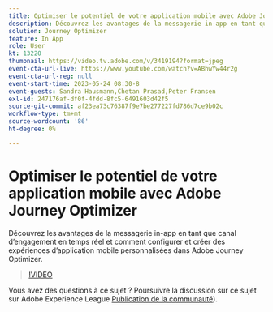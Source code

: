 ```yaml
---
title: Optimiser le potentiel de votre application mobile avec Adobe Journey Optimizer
description: Découvrez les avantages de la messagerie in-app en tant que canal d’engagement en temps réel et comment configurer et créer des expériences d’application mobile personnalisées dans Adobe Journey Optimizer.
solution: Journey Optimizer
feature: In App
role: User
kt: 13220
thumbnail: https://video.tv.adobe.com/v/3419194?format=jpeg
event-cta-url-live: https://www.youtube.com/watch?v=ABhwYw44r2g
event-cta-url-reg: null
event-start-time: 2023-05-24 08:30-8
event-guests: Sandra Hausmann,Chetan Prasad,Peter Fransen
exl-id: 247176af-df0f-4fdd-8fc5-6491603d42f5
source-git-commit: af23ea73c76387f9e7be277227fd786d7ce9b02c
workflow-type: tm+mt
source-wordcount: '86'
ht-degree: 0%

---
```


# Optimiser le potentiel de votre application mobile avec Adobe Journey Optimizer

Découvrez les avantages de la messagerie in-app en tant que canal d’engagement en temps réel et comment configurer et créer des expériences d’application mobile personnalisées dans Adobe Journey Optimizer.

>[!VIDEO](https://video.tv.adobe.com/v/3419194/?quality=12&learn=on)

Vous avez des questions à ce sujet ? Poursuivre la discussion sur ce sujet sur Adobe Experience League [Publication de la communauté](https://experienceleaguecommunities.adobe.com/t5/journey-optimizer-discussions/experience-league-live-post-session-discussion-maximize-your/td-p/599638)).
